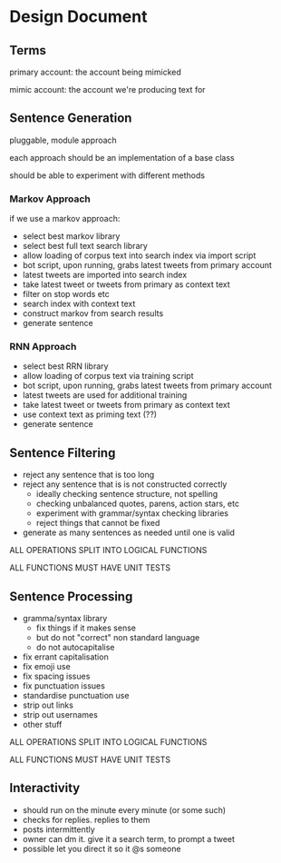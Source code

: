 # Design Document

## Terms

primary account: the account being mimicked

mimic account: the account we're producing text for

## Sentence Generation

pluggable, module approach

each approach should be an implementation of a base class

should be able to experiment with different methods

### Markov Approach

if we use a markov approach:

- select best markov library
- select best full text search library
- allow loading of corpus text into search index via import script
- bot script, upon running, grabs latest tweets from primary account
- latest tweets are imported into search index
- take latest tweet or tweets from primary as context text
- filter on stop words etc
- search index with context text
- construct markov from search results
- generate sentence

### RNN Approach

- select best RRN library
- allow loading of corpus text via training script
- bot script, upon running, grabs latest tweets from primary account
- latest tweets are used for additional training
- take latest tweet or tweets from primary as context text
- use context text as priming text (??)
- generate sentence

## Sentence Filtering

- reject any sentence that is too long
- reject any sentence that is is not constructed correctly
  - ideally checking sentence structure, not spelling
  - checking unbalanced quotes, parens, action stars, etc
  - experiment with grammar/syntax checking libraries
  - reject things that cannot be fixed
- generate as many sentences as needed until one is valid

ALL OPERATIONS SPLIT INTO LOGICAL FUNCTIONS

ALL FUNCTIONS MUST HAVE UNIT TESTS

## Sentence Processing

- gramma/syntax library
  - fix things if it makes sense
  - but do not "correct" non standard language
  - do not autocapitalise
- fix errant capitalisation
- fix emoji use
- fix spacing issues
- fix punctuation issues
- standardise punctuation use
- strip out links
- strip out usernames
- other stuff

ALL OPERATIONS SPLIT INTO LOGICAL FUNCTIONS

ALL FUNCTIONS MUST HAVE UNIT TESTS

## Interactivity

- should run on the minute every minute (or some such)
- checks for replies. replies to them
- posts intermittently
- owner can dm it. give it a search term, to prompt a tweet
- possible let you direct it so it @s someone
